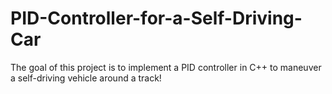 # PID-Controller-for-a-Self-Driving-Car
The goal of this project is to implement a PID controller in C++ to maneuver a self-driving vehicle around a track!
